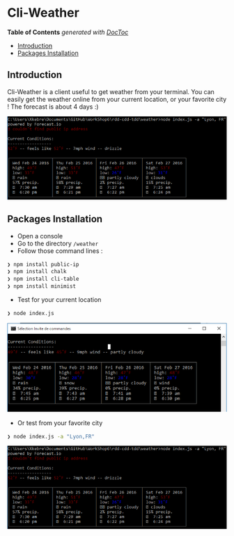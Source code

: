 # Cli-Weather


**Table of Contents**  *generated with [DocToc](https://github.com/thlorenz/doctoc)*

- [Introduction](#introduction)
- [Packages Installation](#packages-installation)

## Introduction

Cli-Weather is a client useful to get weather from your terminal. You can easily get the weather online from your current location, or your favorite city ! The forecast is about 4 days :)

![](Screen3.png)

## Packages Installation

- Open a console
- Go to the directory `/weather`
- Follow those command lines :

```sh
❯ npm install public-ip
❯ npm install chalk
❯ npm install cli-table
❯ npm install minimist
```

- Test for your current location
```sh
❯ node index.js
```
![](Screen1.png)

- Or test from your favorite city
```sh
❯ node index.js -a "Lyon,FR"
```
![](Screen3.png)